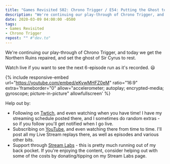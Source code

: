 ```yaml
---
title: "Games Revisited S02: Chrono Trigger / E54: Putting the Ghost to Rest"
description: "We're continuing our play-through of Chrono Trigger, and today we get the Northern Ruins repaired, and set the ghost of Sir Cyrus to rest."
date: 2020-03-09 04:00:00 -0500
tags:
- Games Revisited
- Chrono Trigger
repost: "" #"dev.to"
---
```


We're continuing our play-through of Chrono Trigger, and today we get the Northern Ruins repaired, and set the ghost of Sir Cyrus to rest.

Watch live if you want to see the next 6-episode run as it's recorded. :smiley:
<!--more-->

{% include responsive-embed url="https://youtube.com/embed/eKywMHFZ0eM" ratio="16:9" extra='frameborder="0" allow="accelerometer; autoplay; encrypted-media; gyroscope; picture-in-picture" allowfullscreen' %}

Help out by:
 * Following on [Twtich](https://twitch.tv/AnonJr_Live), and even watching when you have time! I have my streaming schedule posted there, and I sometimes do random extras - so if you follow you'll get notified when I go live.
 * Subscribing on [YouTube](http://www.youtube.com/channel/UCXafqhKHbkSUIrq0LAuu0tw), and even watching there from time to time. I'll post all my Live Stream replays there, as well as episodes and various other bits.
 * Support through [Stream Labs](https://streamlabs.com/anonjr_live) - this is pretty much running out of my back pocket. If you're enjoying the content, consider helping out with some of the costs by donating/tipping on my Stream Labs page.